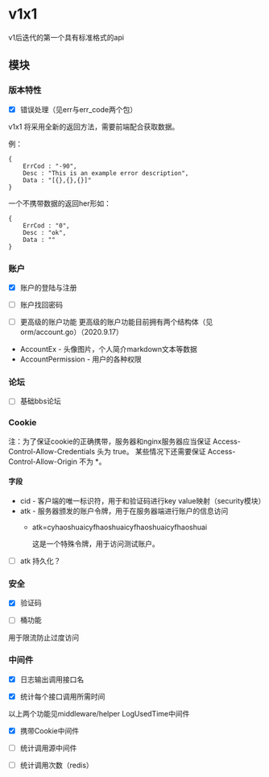 # v1x1
v1后迭代的第一个具有标准格式的api

## 模块

### 版本特性
- [x] 错误处理（见err与err_code两个包）

v1x1 将采用全新的返回方法，需要前端配合获取数据。

例：
```
{
    ErrCod : "-90",
    Desc : "This is an example error description",
    Data : "[{},{},{}]"
}
```
一个不携带数据的返回her形如：
```
{
    ErrCod : "0",
    Desc : "ok",
    Data : ""
}
```

### 账户
- [x] 账户的登陆与注册
- [ ] 账户找回密码

- [ ] 更高级的账户功能
更高级的账户功能目前拥有两个结构体（见 orm/account.go）（2020.9.17）
* AccountEx - 头像图片，个人简介markdown文本等数据
* AccountPermission - 用户的各种权限

### 论坛
- [ ] 基础bbs论坛

### Cookie
注：为了保证cookie的正确携带，服务器和nginx服务器应当保证 Access-Control-Allow-Credentials 头为 true。
某些情况下还需要保证 Access-Control-Allow-Origin 不为 *。
#### 字段
* cid - 客户端的唯一标识符，用于和验证码进行key value映射（security模块）
* atk - 服务器颁发的账户令牌，用于在服务器端进行账户的信息访问
    * atk=cyhaoshuaicyfhaoshuaicyfhaoshuaicyfhaoshuai
   
        这是一个特殊令牌，用于访问测试账户。

- [ ] atk 持久化？

### 安全
- [x] 验证码

- [ ] 桶功能

用于限流防止过度访问

### 中间件
- [x] 日志输出调用接口名

- [x] 统计每个接口调用所需时间

以上两个功能见middleware/helper LogUsedTime中间件

- [x] 携带Cookie中间件

- [ ] 统计调用源中间件 

- [ ] 统计调用次数（redis）




